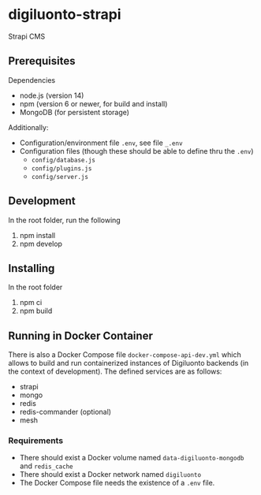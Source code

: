# digiluonto-strapi
Strapi CMS

## Prerequisites
Dependencies
- node.js (version 14)
- npm (version 6 or newer, for build and install)
- MongoDB (for persistent storage)

Additionally:
- Configuration/environment file `.env`, see file `_.env`
- Configuration files (though these should be able to define thru the `.env`)
   - `config/database.js`
   - `config/plugins.js`
   - `config/server.js`


## Development
In the root folder, run the following
1. npm install
2. npm develop

## Installing
In the root folder
1. npm ci
2. npm build

## Running in Docker Container
There is also a Docker Compose file `docker-compose-api-dev.yml` which allows to build and run containerized instances of Digiluonto backends (in the context of development). The defined services are as follows:
- strapi
- mongo
- redis
- redis-commander (optional)
- mesh

### Requirements
- There should exist a Docker volume named `data-digiluonto-mongodb` and `redis_cache`
- There should exist a Docker network named `digiluonto`
- The Docker Compose file needs the existence of a `.env` file.
